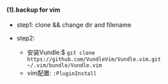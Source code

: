 #### (1).backup for vim ####
* step1: clone && change dir and filename

* step2:
	* 安装Vundle:$ `git clone https://github.com/VundleVim/Vundle.vim.git ~/.vim/bundle/Vundle.vim`
	* vim配置: `:PluginInstall`
